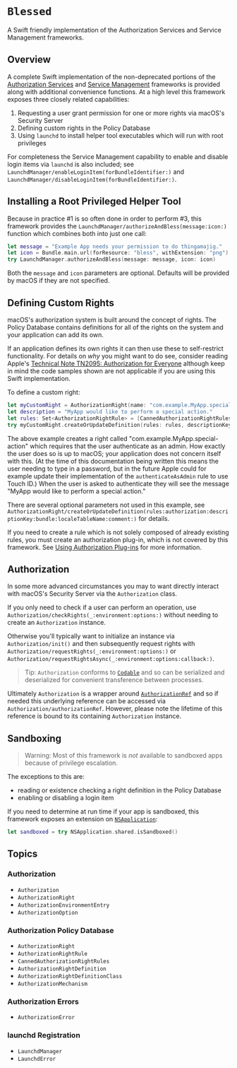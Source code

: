 # ``Blessed``

A Swift friendly implementation of the Authorization Services and Service Management frameworks.

## Overview

A complete Swift implementation of the non-deprecated portions of the 
[Authorization Services](https://developer.apple.com/documentation/security/authorization_services)
and [Service Management](https://developer.apple.com/documentation/servicemanagement)
frameworks is provided along with additional convenience functions. At a high level this framework exposes three closely
related capabilities:
1. Requesting a user grant permission for one or more rights via macOS's Security Server
2. Defining custom rights in the Policy Database
3. Using `launchd` to install helper tool executables which will run with root privileges

For completeness the Service Management capability to enable and disable login items via `launchd` is also included; see
``LaunchdManager/enableLoginItem(forBundleIdentifier:)`` and ``LaunchdManager/disableLoginItem(forBundleIdentifier:)``.

## Installing a Root Privileged Helper Tool
Because in practice #1 is so often done in order to perform #3, this framework provides the
``LaunchdManager/authorizeAndBless(message:icon:)`` function which combines both into just one call:
```swift
let message = "Example App needs your permission to do thingamajig."
let icon = Bundle.main.url(forResource: "bless", withExtension: "png")
try LaunchdManager.authorizeAndBless(message: message, icon: icon)
```

Both the `message` and `icon` parameters are optional. Defaults will be provided by macOS if they are not specified.

## Defining Custom Rights
macOS's authorization system is built around the concept of rights. The Policy Database contains definitions for all of
the rights on the system and your application can add its own.

If an application defines its own rights it can then use these to self-restrict functionality. For details on *why* you
might want to do see, consider reading Apple's [Technical Note TN2095: Authorization for Everyone](https://developer.apple.com/library/archive/technotes/tn2095/_index.html#//apple_ref/doc/uid/DTS10003110)
although keep in mind the code samples shown are not applicable if you are using this Swift implementation.

To define a custom right:
```swift
let myCustomRight = AuthorizationRight(name: "com.example.MyApp.special-action")
let description = "MyApp would like to perform a special action."
let rules: Set<AuthorizationRightRule> = [CannedAuthorizationRightRules.authenticateAsAdmin]
try myCustomRight.createOrUpdateDefinition(rules: rules, descriptionKey: description)
```

The above example creates a right called "com.example.MyApp.special-action" which requires that the user authenticate as
an admin. How exactly the user does so is up to macOS; your application does not concern itself with this. (At the time
of this documentation being written this means the user needing to type in a password, but in the future Apple could for
example update their implementation of the `authenticateAsAdmin` rule to use Touch ID.) When the user is asked to
authenticate they will see the message "MyApp would like to perform a special action."

There are several optional parameters not used in this example, see 
``AuthorizationRight/createOrUpdateDefinition(rules:authorization:descriptionKey:bundle:localeTableName:comment:)`` for
details.

If you need to create a rule which is not solely composed of already existing rules, you must create an authorization
plug-in, which is not covered by this framework. See [Using Authorization Plug-ins](https://developer.apple.com/documentation/security/authorization_plug-ins/using_authorization_plug-ins)
for more information.

## Authorization
In some more advanced circumstances you may to want directly interact with macOS's Security Server via the
``Authorization`` class.

If you only need to check if a user can perform an operation, use ``Authorization/checkRights(_:environment:options:)``
without needing to create an `Authorization` instance.

Otherwise you'll typically want to initialize an instance via ``Authorization/init()`` and then subsequently request
rights with ``Authorization/requestRights(_:environment:options:)`` or 
``Authorization/requestRightsAsync(_:environment:options:callback:)``.

> Tip: `Authorization` conforms to [`Codable`](https://developer.apple.com/documentation/swift/codable) and so can be
serialized and deserialized for convenient transference between processes.

Ultimately `Authorization` is a wrapper around 
 [`AuthorizationRef`](https://developer.apple.com/documentation/security/authorizationref) and so if needed this
underlying reference can be accessed via ``Authorization/authorizationRef``. However, please note the lifetime of this
reference is bound to its containing `Authorization` instance.

## Sandboxing
> Warning: Most of this framework is *not* available to sandboxed apps because of privilege escalation.

The exceptions to this are:
 - reading or existence checking a right definition in the Policy Database
 - enabling or disabling a login item

If you need to determine at run time if your app is sandboxed, this framework exposes an extension on
[`NSApplication`](https://developer.apple.com/documentation/appkit/nsapplication):
```swift
let sandboxed = try NSApplication.shared.isSandboxed()
```

## Topics
### Authorization
- ``Authorization``
- ``AuthorizationRight``
- ``AuthorizationEnvironmentEntry``
- ``AuthorizationOption``
### Authorization Policy Database
- ``AuthorizationRight``
- ``AuthorizationRightRule``
- ``CannedAuthorizationRightRules``
- ``AuthorizationRightDefinition``
- ``AuthorizationRightDefinitionClass``
- ``AuthorizationMechanism``
### Authorization Errors
- ``AuthorizationError``
### launchd Registration
- ``LaunchdManager``
- ``LaunchdError``
